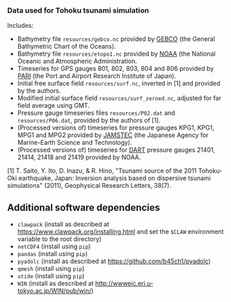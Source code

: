 ### Data used for Tohoku tsunami simulation

Includes:
  * Bathymetry file `resources/gebco.nc` provided by [GEBCO][GEBCO] (the General Bathymetric Chart of the Oceans).
  * Bathymetry file `resources/etopo1.nc` provided by [NOAA][NOAA] (the National Oceanic and Atmospheric Administration.
  * Timeseries for GPS gauges 801, 802, 803, 804 and 806 provided by [PARI][PARI] (the Port and Airport Research Institute of Japan). 
  * Initial free surface field `resources/surf.nc`, inverted in [1] and provided by the authors.
  * Modified initial surface field `resources/surf_zeroed.nc`, adjusted for far field average using GMT.
  * Pressure gauge timeseries files `resources/P02.dat` and `resources/P06.dat`, provided by the authors of [1].
  * (Processed versions of) timeseries for pressure gauges KPG1, KPG1, MPG1 and MPG2 provided by [JAMSTEC][JAMSTEC] (the Japanese Agency for Marine-Earth Science and Technology).
  * (Processed versions of) timeseries for [DART][DART] pressure gauges 21401, 21414, 21418 and 21419 provided by NOAA.


[1] T. Saito, Y. Ito, D. Inazu, & R. Hino, "Tsunami source of the 2011 Tohoku‐Oki earthquake,
    Japan: Inversion analysis based on dispersive tsunami simulations" (2011), Geophysical Research
    Letters, 38(7).

## Additional software dependencies

  * `clawpack` (install as described at https://www.clawpack.org/installing.html and set the `$CLAW` environment variable to the root directory)
  * `netCDF4` (install using `pip`)
  * `pandas` (install using `pip`)
  * `pyadolc` (install as described at https://github.com/b45ch1/pyadolc)
  * `qmesh` (install using `pip`)
  * `utide` (install using `pip`)
  * `WIN` (install as described at http://wwweic.eri.u-tokyo.ac.jp/WIN/pub/win/)

[GEBCO]: https://www.gebco.net "GEBCO"
[NOAA]: https://www.ngdc.noaa.gov/mgg/global "NOAA"
[PARI]: https://www.pari.go.jp/en/ "PARI"
[JAMSTEC]: http://www.jamstec.go.jp/scdc/top_e.html "JAMSTEC"
[DART]: https://www.ndbc.noaa.gov "DART"
